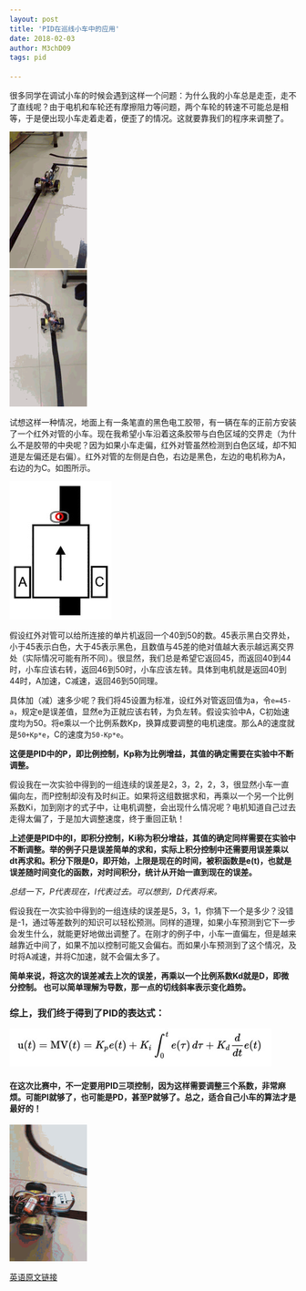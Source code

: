 ```yaml
---
layout: post
title: 'PID在巡线小车中的应用' 
date: 2018-02-03
author: M3chD09
tags: pid

---
```


很多同学在调试小车的时候会遇到这样一个问题：为什么我的小车总是走歪，走不了直线呢？由于电机和车轮还有摩擦阻力等问题，两个车轮的转速不可能总是相等，于是便出现小车走着走着，便歪了的情况。这就要靠我们的程序来调整了。

![走不直的小车](/assets/img/pid/1.gif "走不直的小车")  
![走直的小车](/assets/img/pid/2.gif "走直的小车")

试想这样一种情况，地面上有一条笔直的黑色电工胶带，有一辆在车的正前方安装了一个红外对管的小车。现在我希望小车沿着这条胶带与白色区域的交界走（为什么不是胶带的中央呢？因为如果小车走偏，红外对管虽然检测到白色区域，却不知道是左偏还是右偏）。红外对管的左侧是白色，右边是黑色，左边的电机称为A，右边的为C。如图所示。

![](/assets/img/pid/1.jpg)

假设红外对管可以给所连接的单片机返回一个40到50的数。45表示黑白交界处，小于45表示白色，大于45表示黑色，且数值与45差的绝对值越大表示越远离交界处（实际情况可能有所不同）。很显然，我们总是希望它返回45，而返回40到44时，小车应该右转，返回46到50时，小车应该左转。具体到电机就是返回40到44时，A加速，C减速，返回46到50同理。

具体加（减）速多少呢？我们将45设置为标准，设红外对管返回值为a，令`e=45-a`，规定e是误差值，显然e为正就应该右转，为负左转。假设实验中A，C初始速度均为50。将e乘以一个比例系数Kp，换算成要调整的电机速度。那么A的速度就是`50+Kp*e`，C的速度为`50-Kp*e`。

**这便是PID中的P，即比例控制，Kp称为比例增益，其值的确定需要在实验中不断调整。**

假设我在一次实验中得到的一组连续的误差是2，3，2，2，3，很显然小车一直偏向左，而P控制却没有及时纠正。如果将这组数据求和，再乘以一个另一个比例系数Ki，加到刚才的式子中，让电机调整，会出现什么情况呢？电机知道自己过去走得太偏了，于是加大调整速度，终于重回正轨！

**上述便是PID中的I，即积分控制，Ki称为积分增益，其值的确定同样需要在实验中不断调整。举的例子只是误差简单的求和，实际上积分控制中还需要用误差乘以dt再求和。积分下限是0，即开始，上限是现在的时间，被积函数是e(t)，也就是误差随时间变化的函数，对时间积分，统计从开始一直到现在的误差。**

*总结一下，P代表现在，I代表过去。可以想到，D代表将来。*

假设我在一次实验中得到的一组连续的误差是5，3，1，你猜下一个是多少？没错是-1，通过等差数列的知识可以轻松预测。同样的道理，如果小车预测到它下一步会发生什么，就能更好地做出调整了。在刚才的例子中，小车一直偏左，但是越来越靠近中间了，如果不加以控制可能又会偏右。而如果小车预测到了这个情况，及时将A减速，并将C加速，就不会偏太多了。

**简单来说，将这次的误差减去上次的误差，再乘以一个比例系数Kd就是D，即微分控制。
也可以简单理解为导数，那一点的切线斜率表示变化趋势。**

### 综上，我们终于得到了PID的表达式：

![](/assets/img/pid/2.jpg)

#### 在这次比赛中，不一定要用PID三项控制，因为这样需要调整三个系数，非常麻烦。可能PI就够了，也可能是PD，甚至P就够了。总之，适合自己小车的算法才是最好的！

![拐弯很顺的小车](/assets/img/pid/3.gif "拐弯很顺的小车")

[英语原文链接](http://www.inpharmix.com/jps/PID_Controller_For_Lego_Mindstorms_Robots.html)
